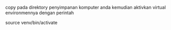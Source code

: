 copy pada direktory penyimpanan komputer anda kemudian aktivkan virtual environmennya dengan perintah

source venv/bin/activate
